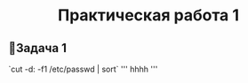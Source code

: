 <h1 align="center">Практическая работа 1</h1>
<h2>🌸Задача 1</h2>
`cut -d: -f1 /etc/passwd | sort`
'''
hhhh
'''
